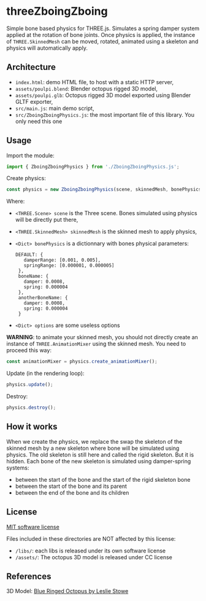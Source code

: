 # threeZboingZboing


Simple bone based physics for THREE.js.
Simulates a spring damper system applied at the rotation of bone joints.
Once physics is applied, the instance of `THREE.SkinnedMesh` can be moved, rotated, animated using a skeleton and physics will automatically apply.


## Architecture

* `index.html`: demo HTML file, to host with a static HTTP server,
* `assets/poulpi.blend`: Blender octopus rigged 3D model,
* `assets/poulpi.glb`: Octopus rigged 3D model exported using Blender GLTF exporter,
* `src/main.js`: main demo script,
* `src/ZboingZboingPhysics.js`: the most important file of this library. You only need this one


## Usage

Import the module:

```javascript
import { ZboingZboingPhysics } from './ZboingZboingPhysics.js';
```

Create physics:

```javascript
const physics = new ZboingZboingPhysics(scene, skinnedMesh, bonePhysics, options);
```

Where:

* `<THREE.Scene> scene` is the Three scene. Bones simulated using physics will be directly put there,
* `<THREE.SkinnedMesh> skinnedMesh` is the skinned mesh to apply physics,
* `<Dict> bonePhysics` is a dictionnary with bones physical parameters:

   ```
   DEFAULT: {
      damperRange: [0.001, 0.005],
      springRange: [0.000001, 0.000005]
    },
    boneName: {
      damper: 0.0008,
      spring: 0.000004
    },
    anotherBoneName: {
      damper: 0.0008,
      spring: 0.000004
    }
    ```
* `<Dict> options` are some useless options


**WARNING**: to animate your skinned mesh, you should not directly create an instance of `THREE.AnimationMixer` using the skinned mesh. You need to proceed this way:

```javascript
const animationMixer = physics.create_animationMixer();
```

Update (in the rendering loop):
```javascript
physics.update();
```

Destroy:
```javascript
physics.destroy();
````

## How it works

When we create the physics, we replace the swap the skeleton of the skinned mesh by a new skeleton where bone will be simulated using physics.
The old skeleton is still here and called the rigid skeleton. But it is hidden. Each bone of the new skeleton is simulated using damper-spring systems:

* between the start of the bone and the start of the rigid skeleton bone
* between the start of the bone and its parent
* between the end of the bone and its children


## License

[MIT software license](LICENSE)

Files included in these directories are NOT affected by this license:

* `/libs/`: each libs is released under its own software license
* `/assets/`: The octopus 3D model is released under CC license


## References

3D Model: [Blue Ringed Octopus by Leslie Stowe](https://sketchfab.com/3d-models/blue-ringed-octopus-inktober-day-1-ac85becda709471494d049ab346136f0)